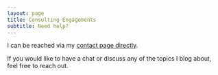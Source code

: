 ```yaml
---
layout: page
title: Consulting Engagements
subtitle: Need help?
---
```


I can be reached via my [contact page directly](https://jkindon.com/contact.html).

If you would like to have a chat or discuss any of the topics I blog about, feel free to reach out.
